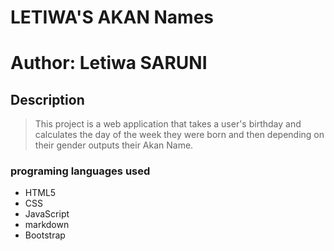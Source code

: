 # LETIWA'S AKAN Names
# Author: Letiwa SARUNI
## Description
>This project is a web application that takes a user's birthday and calculates the day of the week they were born and then depending on their gender outputs their Akan Name.

### programing languages used

- HTML5
- CSS
- JavaScript
- markdown
- Bootstrap
